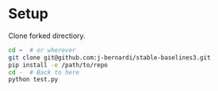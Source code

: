 # Setup


Clone forked directiory.

```bash
cd ~  # or wherever
git clone git@github.com:j-bernardi/stable-baselines3.git
pip install -e /path/to/repo 
cd -  # Back to here
python test.py
```
